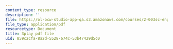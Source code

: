 ```yaml
---
content_type: resource
description: ''
file: https://ol-ocw-studio-app-qa.s3.amazonaws.com/courses/2-003sc-engineering-dynamics-fall-2011/859c2cfa8a2d5528674c53b47429d5c0_63sIgMvBuEQ.pdf
file_type: application/pdf
resourcetype: Document
title: 3play pdf file
uid: 859c2cfa-8a2d-5528-674c-53b47429d5c0
---
```

